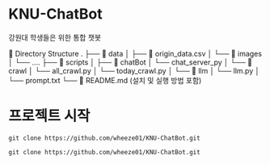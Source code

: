 # KNU-ChatBot
강원대 학생들은 위한 통합 챗봇

📁 Directory Structure
.
├── 📁 data
│   ├── 📄 origin_data.csv
│   └── 📁 images
│       └── ....
├── 📁 scripts
│   ├── 📁 chatBot
│       └── chat_server_py
│   └── 📁 crawl
│       └── all_crawl.py
│       └── today_crawl.py
│   └── 📁 llm
│       └── llm.py
│       └── prompt.txt
└── 📄 README.md (설치 및 실행 방법 포함)


# 프로젝트 시작

```
git clone https://github.com/wheeze01/KNU-ChatBot.git
```
```
git clone https://github.com/wheeze01/KNU-ChatBot.git
```